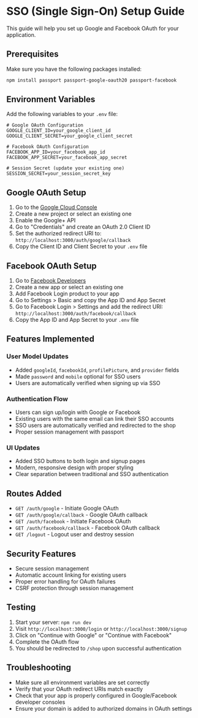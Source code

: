 # SSO (Single Sign-On) Setup Guide

This guide will help you set up Google and Facebook OAuth for your application.

## Prerequisites

Make sure you have the following packages installed:
```bash
npm install passport passport-google-oauth20 passport-facebook
```

## Environment Variables

Add the following variables to your `.env` file:

```env
# Google OAuth Configuration
GOOGLE_CLIENT_ID=your_google_client_id
GOOGLE_CLIENT_SECRET=your_google_client_secret

# Facebook OAuth Configuration
FACEBOOK_APP_ID=your_facebook_app_id
FACEBOOK_APP_SECRET=your_facebook_app_secret

# Session Secret (update your existing one)
SESSION_SECRET=your_session_secret_key
```

## Google OAuth Setup

1. Go to the [Google Cloud Console](https://console.cloud.google.com/)
2. Create a new project or select an existing one
3. Enable the Google+ API
4. Go to "Credentials" and create an OAuth 2.0 Client ID
5. Set the authorized redirect URI to: `http://localhost:3000/auth/google/callback`
6. Copy the Client ID and Client Secret to your `.env` file

## Facebook OAuth Setup

1. Go to [Facebook Developers](https://developers.facebook.com/)
2. Create a new app or select an existing one
3. Add Facebook Login product to your app
4. Go to Settings > Basic and copy the App ID and App Secret
5. Go to Facebook Login > Settings and add the redirect URI: `http://localhost:3000/auth/facebook/callback`
6. Copy the App ID and App Secret to your `.env` file

## Features Implemented

### User Model Updates
- Added `googleId`, `facebookId`, `profilePicture`, and `provider` fields
- Made `password` and `mobile` optional for SSO users
- Users are automatically verified when signing up via SSO

### Authentication Flow
- Users can sign up/login with Google or Facebook
- Existing users with the same email can link their SSO accounts
- SSO users are automatically verified and redirected to the shop
- Proper session management with passport

### UI Updates
- Added SSO buttons to both login and signup pages
- Modern, responsive design with proper styling
- Clear separation between traditional and SSO authentication

## Routes Added

- `GET /auth/google` - Initiate Google OAuth
- `GET /auth/google/callback` - Google OAuth callback
- `GET /auth/facebook` - Initiate Facebook OAuth
- `GET /auth/facebook/callback` - Facebook OAuth callback
- `GET /logout` - Logout user and destroy session

## Security Features

- Secure session management
- Automatic account linking for existing users
- Proper error handling for OAuth failures
- CSRF protection through session management

## Testing

1. Start your server: `npm run dev`
2. Visit `http://localhost:3000/login` or `http://localhost:3000/signup`
3. Click on "Continue with Google" or "Continue with Facebook"
4. Complete the OAuth flow
5. You should be redirected to `/shop` upon successful authentication

## Troubleshooting

- Make sure all environment variables are set correctly
- Verify that your OAuth redirect URIs match exactly
- Check that your app is properly configured in Google/Facebook developer consoles
- Ensure your domain is added to authorized domains in OAuth settings 